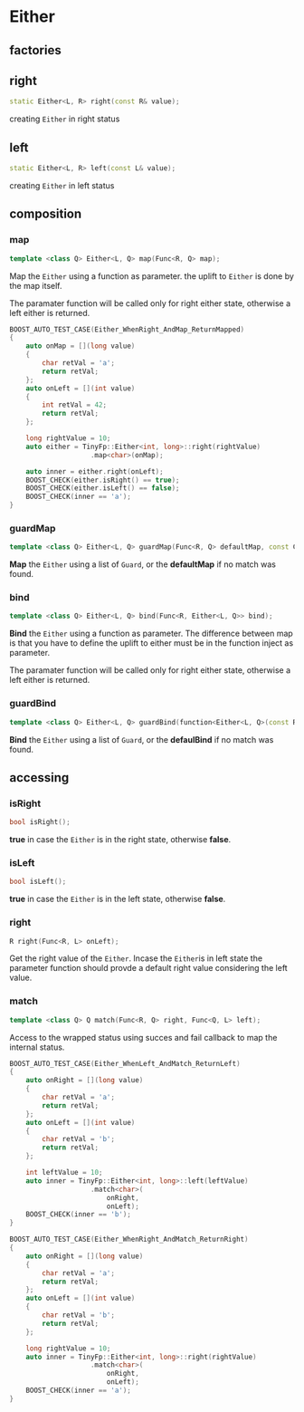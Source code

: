 # Either

## factories

## right

```c++
static Either<L, R> right(const R& value);
```

creating `Either` in right status

## left

```c++
static Either<L, R> left(const L& value);
```

creating `Either` in left status


## composition

### map

```c++
template <class Q> Either<L, Q> map(Func<R, Q> map);
```

Map the `Either` using a function as parameter. the uplift to `Either` is done by the map itself.

The paramater function will be called only for right either state, otherwise a left either is returned.


```c++
BOOST_AUTO_TEST_CASE(Either_WhenRight_AndMap_ReturnMapped)
{
    auto onMap = [](long value)
    {
        char retVal = 'a';
        return retVal;
    };
    auto onLeft = [](int value)
    {
        int retVal = 42;
        return retVal;
    };

    long rightValue = 10;
    auto either = TinyFp::Either<int, long>::right(rightValue)
                    .map<char>(onMap);

    auto inner = either.right(onLeft);
    BOOST_CHECK(either.isRight() == true);
    BOOST_CHECK(either.isLeft() == false);
    BOOST_CHECK(inner == 'a');
}
```


### guardMap

```c++
template <class Q> Either<L, Q> guardMap(Func<R, Q> defaultMap, const Guards<Q, R>& guards);
```

**Map** the `Either` using a list of `Guard`, or the **defaultMap** if no match was found.

### bind

```c++
template <class Q> Either<L, Q> bind(Func<R, Either<L, Q>> bind);
```

**Bind** the `Either` using a function as parameter. The difference between map is that you have to define the uplift to either must be in the function inject as parameter.

The paramater function will be called only for right either state, otherwise a left either is returned.

### guardBind

```c++
template <class Q> Either<L, Q> guardBind(function<Either<L, Q>(const R&)> defaultBind, const Guards<R, Either<L, Q>>& guards);
```

**Bind** the `Either` using a list of `Guard`, or the **defaulBind** if no match was found.


## accessing

### isRight

```c++
bool isRight();
```

**true** in case the `Either` is in the right state, otherwise **false**.

### isLeft

```c++
bool isLeft();
```

**true** in case the `Either` is in the left state, otherwise **false**.

### right

```c++
R right(Func<R, L> onLeft);
```

Get the right value of the `Either`. Incase the `Either`is in left state the parameter function should provde a default right value considering the left value.


### match

```c++
template <class Q> Q match(Func<R, Q> right, Func<Q, L> left);
```
Access to the wrapped status using succes and fail callback to map the internal status.


```c++
BOOST_AUTO_TEST_CASE(Either_WhenLeft_AndMatch_ReturnLeft)
{
    auto onRight = [](long value)
    {
        char retVal = 'a';
        return retVal;
    };
    auto onLeft = [](int value)
    {
        char retVal = 'b';
        return retVal;
    };

    int leftValue = 10;
    auto inner = TinyFp::Either<int, long>::left(leftValue)
                    .match<char>(
                        onRight,
                        onLeft);
    BOOST_CHECK(inner == 'b');
}

BOOST_AUTO_TEST_CASE(Either_WhenRight_AndMatch_ReturnRight)
{
    auto onRight = [](long value)
    {
        char retVal = 'a';
        return retVal;
    };
    auto onLeft = [](int value)
    {
        char retVal = 'b';
        return retVal;
    };

    long rightValue = 10;
    auto inner = TinyFp::Either<int, long>::right(rightValue)
                    .match<char>(
                        onRight,
                        onLeft);
    BOOST_CHECK(inner == 'a');
}
```
